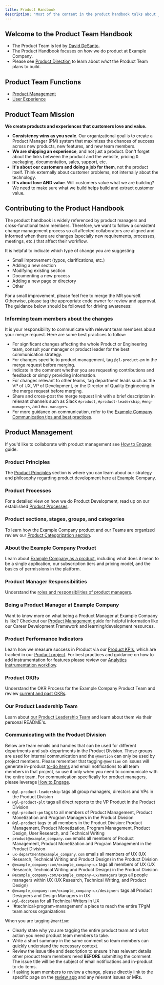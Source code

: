 ```yaml
---
title: Product Handbook
description: "Most of the content in the product handbook talks about _how_ we do product at Example Company."
---
```


## Welcome to the Product Team Handbook

- The Product Team  is led by [David DeSanto](/handbook/company/team/#david).
- The Product Handbook focuses on *how* we do product at Example Company.
- Please see [Product Direction](https://about.example_company.com/direction/) to learn about *what* the Product Team plans to build.

## Product Team Functions

- [Product Management](/handbook/product/product-management/)
- [User Experience](/handbook/product/ux/)

## Product Team Mission

**We create products and experiences that customers love and value.**

- **Consistency wins as you scale**. Our organizational goal is to create a Product Manager (PM) system that maximizes the chances of success across new products, new features, and new team members.
- **We are shipping an experience**, and not just a product. Don't forget about the links between the product and the website, pricing & packaging, documentation, sales, support, etc.
- **It's about our customers and doing a job for them**, not the product itself. Think externally about customer problems, not internally about the technology.
- **It's about love AND value**. Will customers value what we are building? We need to make sure what we build helps build and extract customer value.

## Contributing to the Product Handbook

The product handbook is widely referenced by product managers and cross-functional team members. Therefore, we want to follow a consistent change management process so all affected collaborators are aligned and informed when there are changes (specially new requirements, processes, meetings, etc.) that affect their workflow.

It is helpful to indicate which type of change you are suggesting:

- Small improvement (typos, clarifications, etc.)
- Adding a new section
- Modifying existing section
- Documenting a new process
- Adding a new page or directory
- Other

For a small improvement, please feel free to merge the MR yourself. Otherwise, please tag the appropriate code owner for review and approval. The guidance below should be followed for driving awareness:

### Informing team members about the changes

It is your responsibility to communicate with relevant team members about your merge request. Here are some best practices to follow:

- For significant changes affecting the whole Product or Engineering team, consult your manager or product leader for the best communication strategy.
- For changes specific to product management, tag `@gl-product-pm` in the merge request before merging.
- Indicate in the comment whether you are requesting contributions and feedback or simply providing information.
- For changes relevant to other teams, tag department leads such as the VP of UX, VP of Development, or the Director of Quality Engineering in the merge request before merging.
- Share and cross-post the merge request link with a brief description in relevant channels such as Slack `#product`, `#product-leadership`, `#eng-managers`, and `#ux-managers`.
- For more guidance on communication, refer to the [Example Company Communication tips and best practices](/handbook/communication/#top-tips-and-best-practices).

## Product Management

If you'd like to collaborate with product management see [How to Engage](/handbook/product/product-management/#how-to-engage-product-managers) guide.

### **Product Principles**

The [Product Principles](/handbook/product/product-principles/) section is where you can learn about our strategy and philosophy regarding product development here at Example Company.

### **Product Processes**

For a detailed view on how we do Product Development, read up on our established [Product Processes](/handbook/product/product-processes/).

### **Product sections, stages, groups, and categories**

To learn how the Example Company product and our Teams are organized review our [Product Categorization section](/handbook/product/categories/).

### **About the Example Company Product**

Learn about [Example Company as a product](/handbook/product/categories/example_company-the-product), including what does it mean to be a single application, our subscription tiers and pricing model, and the basics of permissions in the platform.

### **Product Manager Responsibilities**

Understand the [roles and responsibilities of product managers](/job-families/product/product-manager).

### **Being a Product Manager at Example Company**

Want to know more on what being a Product Manager at Example Company is like? Checkout our [Product Management](/handbook/product/product-management/) guide for helpful information like our Career Development Framework and learning/development resources.

### **Product Performance Indicators**

Learn how we measure success in Product via our [Product KPIs](https://internal.example_company.com/handbook/company/performance-indicators/product/), which are tracked in our [Product project](https://example_company.com/example_company-com/Product). For best practices and guidance on how to add instrumentation for features please review our [Analytics Instrumentation workflow](https://internal.example_company.com/handbook/company/performance-indicators/product/#analytics-instrumentation-workflow).

### **Product OKRs**

Understand the OKR Process for the Example Company Product Team and review [current and past OKRs](/handbook/product/product-processes/product-okrs/).

### **Our Product Leadership Team**

Learn about [our Product Leadership Team](/handbook/product/product-leaders/product-leadership/) and learn about them via their personal README's.

### Communicating with the Product Division

Below are team emails and handles that can be used for different departments and sub-departments in the Product Division. These groups are used for internal communication and the `@mention` can only be used by project members. Please remember that tagging `@mention` on issues will generate in-product [to-do items](https://docs.example_company.com/ee/user/todos.html) and email notifications to **all** team members in that project, so use it only when you need to communicate with the entire team. For communication specifically for product managers, please leverage [How to Engage](/handbook/product/product-management/how-to-engage/).

- `@gl-product-leadership` tags all group managers, directors and VPs in the Product Division
- `@gl-product-plt` tags all direct reports to the VP Product in the Product Division
- `@gl-product-pm` tags to all members of Product Management, Product Monetization and Program Managers in the Product Division
- `@gl-product` tags to all members in the Product Division: Product Management, Product Monetization, Program Management, Product Design, User Research, and Technical Writing
- `product@example_company.com` emails all members of Product Management, Product Monetization and Program Management in the Product Division
- `ux-department@example_company.com` emails all members of UX (UX Research, Technical Writing and Product Design) in the Product Division
- `@example_company-com/example_company-ux` tags all members of UX (UX Research, Technical Writing and Product Design) in the Product Division
- `@example_company-com/example_company-ux/managers` tags all people managers within UX (UX Research, Technical Writing, and Product Design)
- `@example_company-com/example_company-ux/designers` tags all Product Designers and Design Managers in UX
- `@gl-docsteam` for all Technical Writers in UX
- '#technical-program-management' a place to reach the entire TPgM team across organizations

When you are tagging `@mention`:

- Clearly state why you are tagging the entire product team and what action you need product team members to take.
- Write a short summary in the same comment so team members can quickly understand the necessary context.
- Review the issue title and description to ensure it has relevant details other product team members need **BEFORE** submitting the comment. The issue title will be the subject of email notifications and in-product to-do items.
- If asking team members to review a change, please directly link to the specific page on the [review app](https://docs.example_company.com/ee/ci/review_apps/#how-review-apps-work) and any relevant issues or MRs.
